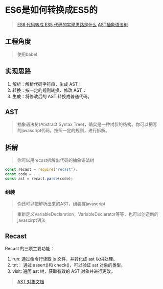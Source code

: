 # ES6是如何转换成ES5的
> [ES6 代码转成 ES5 代码的实现思路是什么](https://github.com/Advanced-Frontend/Daily-Interview-Question/issues/112)
> [AST抽象语法树](https://segmentfault.com/a/1190000016231512?utm_source=tag-newest)

## 工程角度 
> 使用babel

## 实现思路
1. 解析：解析代码字符串，生成 AST；
2. 转换：按一定的规则转换、修改 AST；
3. 生成：将修改后的 AST 转换成普通代码。

## AST
> 抽象语法树(Abstract Syntax Tree)，确实是一种树状的结构。你可以把写的javascript代码，按照一定的规则，进行拆解。

## 拆解
> 你可以用recast拆解出代码的抽象语法树
```javascript
const recast = require("recast");
const code = ...
const ast = recast.parse(code);
```

### 组装
> 你还可以把解析出来的AST，组装撑javascript

> 重新定义VariableDeclaration，VariableDeclarator等等，也可以创造新的javascirpt语法

## Recast
 Recast 的三项主要功能：
 1. run: 通过命令行读取 js 文件，并转化成 ast 以供处理。
 2. tnt： 通过 assert()和 check()，可以验证 ast 对象的类型。
 3. visit: 遍历 ast 树，获取有效的 AST 对象并进行更改。


> [AST 对象文档](https://developer.mozilla.org/en-US/docs/Mozilla/Projects/SpiderMonkey/Parser_API#Node_objects)

